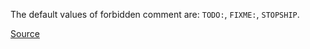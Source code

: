 The default values of forbidden comment are: `TODO:`, `FIXME:`, `STOPSHIP`.

[Source](https://github.com/arturbosch/detekt)